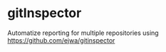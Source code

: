 # gitInspector
Automatize reporting for multiple repositories using https://github.com/ejwa/gitinspector
